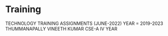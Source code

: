 # Training
TECHNOLOGY TRAINING ASSIGNMENTS (JUNE-2022)
YEAR = 2019-2023
THUMMANAPALLY VINEETH KUMAR
CSE-A IV YEAR

